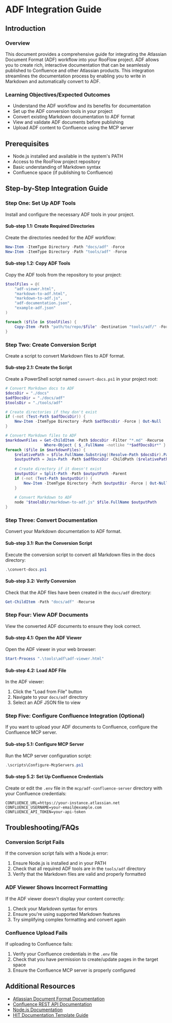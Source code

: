 # ADF Integration Guide

## Introduction

### Overview
This document provides a comprehensive guide for integrating the Atlassian Document Format (ADF) workflow into your RooFlow project. ADF allows you to create rich, interactive documentation that can be seamlessly published to Confluence and other Atlassian products. This integration streamlines the documentation process by enabling you to write in Markdown and automatically convert to ADF.

### Learning Objectives/Expected Outcomes
* Understand the ADF workflow and its benefits for documentation
* Set up the ADF conversion tools in your project
* Convert existing Markdown documentation to ADF format
* View and validate ADF documents before publishing
* Upload ADF content to Confluence using the MCP server

## Prerequisites
* Node.js installed and available in the system's PATH
* Access to the RooFlow project repository
* Basic understanding of Markdown syntax
* Confluence space (if publishing to Confluence)

## Step-by-Step Integration Guide

### Step One: Set Up ADF Tools
Install and configure the necessary ADF tools in your project.

#### Sub-step 1.1: Create Required Directories
Create the directories needed for the ADF workflow:

```powershell
New-Item -ItemType Directory -Path "docs/adf" -Force
New-Item -ItemType Directory -Path "tools/adf" -Force
```

#### Sub-step 1.2: Copy ADF Tools
Copy the ADF tools from the repository to your project:

```powershell
$toolFiles = @(
    "adf-viewer.html",
    "markdown-to-adf.html",
    "markdown-to-adf.js",
    "adf-documentation.json",
    "example-adf.json"
)

foreach ($file in $toolFiles) {
    Copy-Item -Path "path/to/repo/$file" -Destination "tools/adf/" -Force
}
```

### Step Two: Create Conversion Script
Create a script to convert Markdown files to ADF format.

#### Sub-step 2.1: Create the Script
Create a PowerShell script named `convert-docs.ps1` in your project root:

```powershell
# Convert Markdown docs to ADF
$docsDir = "./docs"
$adfDocsDir = "./docs/adf"
$toolsDir = "./tools/adf"

# Create directories if they don't exist
if (-not (Test-Path $adfDocsDir)) {
    New-Item -ItemType Directory -Path $adfDocsDir -Force | Out-Null
}

# Convert Markdown files to ADF
$markdownFiles = Get-ChildItem -Path $docsDir -Filter "*.md" -Recurse | 
                 Where-Object { $_.FullName -notlike "*$adfDocsDir*" }
foreach ($file in $markdownFiles) {
    $relativePath = $file.FullName.Substring((Resolve-Path $docsDir).Path.Length + 1)
    $outputPath = Join-Path -Path $adfDocsDir -ChildPath ($relativePath -replace "\.md$", ".adf.json")
    
    # Create directory if it doesn't exist
    $outputDir = Split-Path -Path $outputPath -Parent
    if (-not (Test-Path $outputDir)) {
        New-Item -ItemType Directory -Path $outputDir -Force | Out-Null
    }
    
    # Convert Markdown to ADF
    node "$toolsDir/markdown-to-adf.js" $file.FullName $outputPath
}
```

### Step Three: Convert Documentation
Convert your Markdown documentation to ADF format.

#### Sub-step 3.1: Run the Conversion Script
Execute the conversion script to convert all Markdown files in the docs directory:

```powershell
.\convert-docs.ps1
```

#### Sub-step 3.2: Verify Conversion
Check that the ADF files have been created in the `docs/adf` directory:

```powershell
Get-ChildItem -Path "docs/adf" -Recurse
```

### Step Four: View ADF Documents
View the converted ADF documents to ensure they look correct.

#### Sub-step 4.1: Open the ADF Viewer
Open the ADF viewer in your web browser:

```powershell
Start-Process ".\tools\adf\adf-viewer.html"
```

#### Sub-step 4.2: Load ADF File
In the ADF viewer:
1. Click the "Load from File" button
2. Navigate to your `docs/adf` directory
3. Select an ADF JSON file to view

### Step Five: Configure Confluence Integration (Optional)
If you want to upload your ADF documents to Confluence, configure the Confluence MCP server.

#### Sub-step 5.1: Configure MCP Server
Run the MCP server configuration script:

```powershell
.\scripts\Configure-McpServers.ps1
```

#### Sub-step 5.2: Set Up Confluence Credentials
Create or edit the `.env` file in the `mcp/adf-confluence-server` directory with your Confluence credentials:

```
CONFLUENCE_URL=https://your-instance.atlassian.net
CONFLUENCE_USERNAME=your-email@example.com
CONFLUENCE_API_TOKEN=your-api-token
```

## Troubleshooting/FAQs

### Conversion Script Fails
If the conversion script fails with a Node.js error:

1. Ensure Node.js is installed and in your PATH
2. Check that all required ADF tools are in the `tools/adf` directory
3. Verify that the Markdown files are valid and properly formatted

### ADF Viewer Shows Incorrect Formatting
If the ADF viewer doesn't display your content correctly:

1. Check your Markdown syntax for errors
2. Ensure you're using supported Markdown features
3. Try simplifying complex formatting and convert again

### Confluence Upload Fails
If uploading to Confluence fails:

1. Verify your Confluence credentials in the `.env` file
2. Check that you have permission to create/update pages in the target space
3. Ensure the Confluence MCP server is properly configured

## Additional Resources
* [Atlassian Document Format Documentation](https://developer.atlassian.com/cloud/jira/platform/apis/document/structure/)
* [Confluence REST API Documentation](https://developer.atlassian.com/cloud/confluence/rest/intro/)
* [Node.js Documentation](https://nodejs.org/en/docs/)
* [HIT Documentation Template Guide](./documentation-style-guide.md)